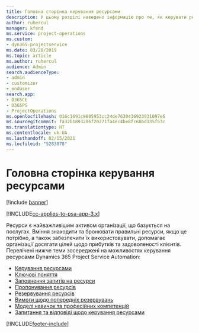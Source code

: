 ```yaml
---
title: Головна сторінка керування ресурсами
description: У цьому розділі наведено інформацію про те, як керувати ресурсами.
author: ruhercul
manager: kfend
ms.service: project-operations
ms.custom:
- dyn365-projectservice
ms.date: 03/28/2019
ms.topic: article
ms.author: ruhercul
audience: Admin
search.audienceType:
- admin
- customizer
- enduser
search.app:
- D365CE
- D365PS
- ProjectOperations
ms.openlocfilehash: 016c1691c9005953cc24de7630436923931097e6
ms.sourcegitcommit: fa32b1893286f20271fa4ec4be8fc68bd135f53c
ms.translationtype: HT
ms.contentlocale: uk-UA
ms.lasthandoff: 02/15/2021
ms.locfileid: "5283078"
---
```

# <a name="resource-management-home-page"></a>Головна сторінка керування ресурсами

[!include [banner](../includes/psa-now-project-operations.md)]

[!INCLUDE[cc-applies-to-psa-app-3.x](../includes/cc-applies-to-psa-app-3x.md)]

Ресурси є найважливішим активом організації, що базується на послугах. Вміння знаходити та бронювати правильні ресурси, якщо це потрібно, а також забезпечити їх використовувати, допомагає організації досягати цілей щодо прибутків та задоволеності клієнтів. Перелічені нижче теми зосереджені на можливостях керування ресурсами Dynamics 365 Project Service Automation:

- [Керування ресурсами](manage-resources.md)
- [Ключові поняття](reports-key-concepts.md)
- [Заповнення запитів на ресурси](resource-management-fulfill-requests.md)
- [Пропонування ресурсів](resource-management-propose-resources.md)
- [Резервування ресурсів](resource-management-book-resources-scheduleboard.md)
- [Вимоги щодо попередніх резервувань](resource-management-softbook-requirements.md)
- [Моделі навичок та професійних компетенцій](resource-management-skills-proficiency.md)
- [Запитання та відповіді щодо керування ресурсами](resource-management-faq.md)


[!INCLUDE[footer-include](../includes/footer-banner.md)]